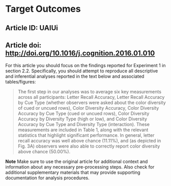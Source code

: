 # Target Outcomes
## Article ID: UAIUi
## Article doi: http://doi.org/10.1016/j.cognition.2016.01.010

For this article you should focus on the findings reported for Experiment 1 in section 2.2. Specifically, you should attempt to reproduce all descriptive and inferential analyses reported in the text below and associated tables/figures:

> The first step in our analyses was to average six key measurements across all participants: Letter Recall Accuracy, Letter Recall Accuracy by Cue Type (whether observers were asked about the color diversity of cued or uncued rows), Color Diversity Accuracy, Color Diversity Accuracy by Cue Type (cued or uncued rows), Color Diversity Accuracy by Diversity Type (high or low), and Color Diversity Accuracy by Cue Type and Diversity Type (interaction). These measurements are included in Table 1, along with the relevant statistics that highlight significant performance. In general, letter recall accuracy was well above chance (11.11%), and (as depicted in Fig. 3A) observers were also able to correctly report color diversity above chance (50.00%).

**Note**
Make sure to use the original article for additional context and information about any necessary pre-processing steps. Also check for additional supplementary materials that may provide supporting documentation for analysis procedures.
